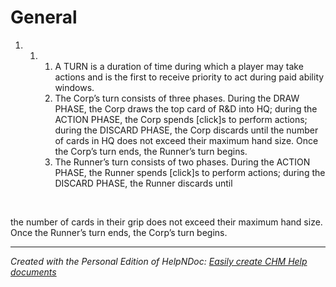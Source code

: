 # General

1. &nbsp;
   1. &nbsp;
      1. A TURN is a duration of time during which a player may take actions and is the first to receive priority to act during paid ability windows.
      1. The Corp’s turn consists of three phases. During the DRAW PHASE, the Corp draws the top card of R\&D into HQ; during the ACTION PHASE, the Corp spends \[click\]s to perform actions; during the DISCARD PHASE, the Corp discards until the number of cards in HQ does not exceed their maximum hand size. Once the Corp’s turn ends, the Runner’s turn begins.
      1. The Runner’s turn consists of two phases. During the ACTION PHASE, the Runner spends \[click\]s to perform actions; during the DISCARD PHASE, the Runner discards until

&nbsp;

the number of cards in their grip does not exceed their maximum hand size. Once the Runner’s turn ends, the Corp’s turn begins.


***
_Created with the Personal Edition of HelpNDoc: [Easily create CHM Help documents](<https://www.helpndoc.com/feature-tour>)_
